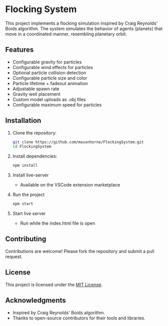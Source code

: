 # Flocking System

This project implements a flocking simulation inspired by Craig Reynolds' Boids algorithm. The system simulates the behavior of agents (planets) that move in a coordinated manner, resembling planetary orbit.

## Features

- Configurable gravity for particles
- Configurable wind effects for particles
- Optional particle collision detection
- Configurable particle size and color
- Particle lifetime + fadeout animation
- Adjustable spawn rate
- Gravity well placement
- Custom model uploads as .obj files
- Configurable maximum speed for particles

## Installation

1. Clone the repository:
   ```bash
   git clone https://github.com/masonhorne/FlockingSystem.git
   cd FlockingSystem
   ```
2. Install dependencies:
   ```bash
   npm install
   ```
3. Install live-server
   - Available on the VSCode extension marketplace
4. Run the project

   ```bash
   npm start
   ```

5. Start live server
   - Run while the index.html file is open

## Contributing

Contributions are welcome! Please fork the repository and submit a pull request.

## License

This project is licensed under the [MIT License](LICENSE).

## Acknowledgments

- Inspired by Craig Reynolds' Boids algorithm.
- Thanks to open-source contributors for their tools and libraries.
